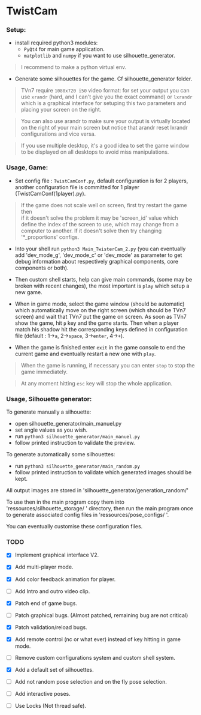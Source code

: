 TwistCam
=====================

### Setup:

- install required python3 modules: <br>
  - `PyQt4` for main game application. <br>
  - `matplotlib` and `numpy` if you want to use silhouette_generator.  

> I recommend to make a python virtual env.

- Generate some silhouettes for the game. Cf silhouette_generator folder.

> TVn7 require `1080x720 i50` video format: for set your output 
you can use `xrandr` (hard, and I can't give you the exact command) 
or `lxrandr` which is a graphical interface for setuping this two 
parameters and placing your screen on the right.

> You can also use arandr  to make sure your output is virtually located 
on the right of your main screen but notice that arandr reset lxrandr 
configurations and vice versa.

> If you use multiple desktop, it's a good idea to set the game window 
to be displayed on all desktops to avoid miss manipulations.

### Usage, Game:

- Set config file : `TwistCamConf.py`, default configuration is for 2 players, 
another configuration file is committed for 1 player (TwistCamConf(1player).py).

> If the game does not scale well on screen, first try restart the game then  
if it doesn't solve the problem it may be 'screen_id' value which 
define the index of the screen to use, which may change from a computer to another. 
If it doesn't solve then try changing '*_proportions' configs.

- Into your shell run `python3 Main_TwisterCam_2.py` 
(you can eventually add 'dev_mode_g', 'dev_mode_c' or 'dev_mode' as 
parameter to get debug information about respectively graphical 
components, core components or both).

- Then custom shell starts, help can give main commands, (some may be broken 
with recent changes), the most important is `play` which setup a new game.

- When in game mode, select the game window (should be automatic) which 
automatically move on the right screen (which should be TVn7 screen) and 
wait that TVn7 put the game on screen. As soon as TVn7 show the game, 
hit `p` key and the game starts. Then when a player match his shadow hit 
the corresponding keys defined in configuration file (default : 1->`a`, 
2->`space`, 3->`enter`, 4->`+`).

- When the game is finished enter `exit` in the game console to end 
the current game and eventually restart a new one with `play`.

> When the game is running, if necessary you can enter `stop` to 
stop the game immediately.

> At any moment hitting `esc` key will stop the whole application.

### Usage, Silhouette generator:

To generate manually a silhouette:

- open silhouette_generator/main_manuel.py
- set angle values as you wish.
- run `python3 silhouette_generator/main_manuel.py`
- follow printed instruction to validate the preview.

To generate automatically some silhouettes:

- run `python3 silhouette_generator/main_random.py`
- follow printed instruction to validate which generated images 
should be kept.

All output images are stored in 'silhouette_generator/generation_random/'

To use then in the main program copy them into 'ressources/silhouette_storage/ ' 
directory, then run the main program once to generate associated 
config files in 'ressources/pose_configs/ '. 

You can eventually customise these configuration files. 

### TODO

- [X] Implement graphical interface V2.

- [X] Add multi-player mode.

- [X] Add color feedback animation for player.

- [ ] Add Intro and outro video clip.

- [X] Patch end of game bugs.

- [ ] Patch graphical bugs. (Almost patched, remaining bug are not critical)

- [X] Patch validation/reload bugs.

- [X] Add remote control (nc or what ever) instead of key hitting in 
game mode.

- [ ] Remove custom configurations system and custom shell system.

- [X] Add a default set of silhouettes.

- [ ] Add not random pose selection and on the fly pose selection.

- [ ] Add interactive poses.

- [ ] Use Locks (Not thread safe).
